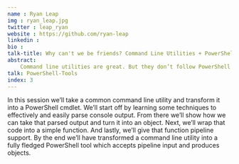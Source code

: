 ```yaml
---
name : Ryan Leap
img : ryan_leap.jpg
twitter : leap_ryan
website : https://github.com/ryan-leap
linkedin : 
bio : 
talk-title: Why can't we be friends? Command Line Utilities + PowerShell = <3
abstract:
    Command line utilities are great. But they don’t follow PowerShell patterns. They don’t produce objects and they don’t support the pipeline. They output to the console and that’s the end of the line. Or is it? Learn how you can bring the benefits of PowerShell to your command line utilities.
talk: PowerShell-Tools
index: 3
---
```


In this session we’ll take a common command line utility and transform it into a PowerShell cmdlet. We’ll start off by learning some techniques to effectively and easily parse console output. From there we’ll show how we can take that parsed output and turn it into an object. Next, we’ll wrap that code into a simple function. And lastly, we’ll give that function pipeline support. By the end we’ll have transformed a command line utility into a fully fledged PowerShell tool which accepts pipeline input and produces objects.